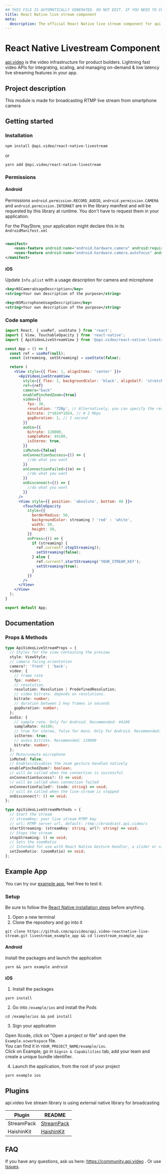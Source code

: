 ```yaml
---
## THIS FILE IS AUTOMATICALLY GENERATED. DO NOT EDIT. IF YOU NEED TO CHANGE THIS FILE,  CREATE A PR IN THE SOURCE REPOSITORY.
title: React Native live stream component
meta: 
  description: The official React Native live stream component for api.video. api.video is the video infrastructure for product builders. Lightning fast video APIs for integrating, scaling, and managing on-demand & low latency live streaming features in your app.
---
```


# React Native Livestream Component

[api.video](https://api.video/) is the video infrastructure for product builders. Lightning fast video APIs for integrating, scaling, and managing on-demand & low latency live streaming features in your app.

## Project description

This module is made for broadcasting RTMP live stream from smartphone camera

## Getting started

### Installation

```sh
npm install @api.video/react-native-livestream
```

or

```sh
yarn add @api.video/react-native-livestream
```

### Permissions

#### Android

Permissions `android.permission.RECORD_AUDIO`, `android.permission.CAMERA` and `android.permission.INTERNET` are in the library manifest and will be requested by this library at runtime. You don't have to request them in your application.

For the PlayStore, your application might declare this in its `AndroidManifest.xml`

```xml

<manifest>
    <uses-feature android:name="android.hardware.camera" android:required="true" />
    <uses-feature android:name="android.hardware.camera.autofocus" android:required="false" />
</manifest>
```

#### iOS

Update `Info.plist` with a usage description for camera and microphone

```xml
<key>NSCameraUsageDescription</key>
<string>Your own description of the purpose</string>

<key>NSMicrophoneUsageDescription</key>
<string>Your own description of the purpose</string>
```

### Code sample


```jsx
import React, { useRef, useState } from 'react';
import { View, TouchableOpacity } from 'react-native';
import { ApiVideoLiveStreamView } from '@api.video/react-native-livestream';

const App = () => {
  const ref = useRef(null);
  const [streaming, setStreaming] = useState(false);

  return (
    <View style={{ flex: 1, alignItems: 'center' }}>
      <ApiVideoLiveStreamView
        style={{ flex: 1, backgroundColor: 'black', alignSelf: 'stretch' }}
        ref={ref}
        camera="back"
        enablePinchedZoom={true}
        video={{
          fps: 30,
          resolution: '720p', // Alternatively, you can specify the resolution in pixels: { width: 1280, height: 720 }
          bitrate: 2*1024*1024, // # 2 Mbps
          gopDuration: 1, // 1 second
        }}
        audio={{
          bitrate: 128000,
          sampleRate: 44100,
          isStereo: true,
        }}
        isMuted={false}
        onConnectionSuccess={() => {
          //do what you want
        }}
        onConnectionFailed={(e) => {
          //do what you want
        }}
        onDisconnect={() => {
          //do what you want
        }}
      />
      <View style={{ position: 'absolute', bottom: 40 }}>
        <TouchableOpacity
          style={{
            borderRadius: 50,
            backgroundColor: streaming ? 'red' : 'white',
            width: 50,
            height: 50,
          }}
          onPress={() => {
            if (streaming) {
              ref.current?.stopStreaming();
              setStreaming(false);
            } else {
              ref.current?.startStreaming('YOUR_STREAM_KEY');
              setStreaming(true);
            }
          }}
        />
      </View>
    </View>
  );
}

export default App;
```

## Documentation

### Props & Methods

```ts
type ApiVideoLiveStreamProps = {
  // Styles for the view containing the preview
  style: ViewStyle;
  // camera facing orientation
  camera?: 'front' | 'back';
  video: {
    // frame rate
    fps: number;
    // resolution.
    resolution: Resolution | PredefinedResolution; 
    // video bitrate. depends on resolutions.
    bitrate: number;
    // duration between 2 key frames in seconds
    gopDuration: number;
  };
  audio: {
    // sample rate. Only for Android. Recommended: 44100
    sampleRate: 44100;
    // true for stereo, false for mono. Only for Android. Recommended: true
    isStereo: true;
    // audio bitrate. Recommended: 128000
    bitrate: number;
  };
  // Mute/unmute microphone
  isMuted: false;
  // Enables/disables the zoom gesture handled natively
  enablePinchedZoom?: boolean;
  // will be called when the connection is successful
  onConnectionSuccess?: () => void;
  // will be called when connection failed
  onConnectionFailed?: (code: string) => void;
  // will be called when the live-stream is stopped
  onDisconnect?: () => void;
};

type ApiVideoLiveStreamMethods = {
  // Start the stream
  // streamKey: your live stream RTMP key
  // url: RTMP server url, default: rtmp://broadcast.api.video/s
  startStreaming: (streamKey: string, url?: string) => void;
  // Stops the stream
  stopStreaming: () => void;
  // Sets the zoomRatio
  // Intended for use with React Native Gesture Handler, a slider or similar.
  setZoomRatio: (zoomRatio) => void;
};
```

## Example App

You can try our [example app](https://github.com/apivideo/api.video-reactnative-live-stream/tree/main/example), feel free to test it.

### Setup

Be sure to follow the [React Native installation steps](https://reactnative.dev/docs/environment-setup) before anything.

1. Open a new terminal
2. Clone the repository and go into it

```shell
git clone https://github.com/apivideo/api.video-reactnative-live-stream.git livestream_example_app && cd livestream_example_app
```

#### Android

Install the packages and launch the application

```shell
yarn && yarn example android
```

#### iOS

1. Install the packages

```shell
yarn install
```

2. Go into `/example/ios` and install the Pods

```shell
cd /example/ios && pod install
```

3. Sign your application

Open Xcode, click on "Open a project or file" and open the `Example.xcworkspace` file.
<br />You can find it in `YOUR_PROJECT_NAME/example/ios`.
<br />Click on Example, go in `Signin & Capabilities` tab, add your team and create a unique
bundle identifier.

4. Launch the application, from the root of your project

```shell
yarn example ios
```

## Plugins

api.video live stream library is using external native library for broadcasting

| Plugin     | README       |
| ---------- | ------------ |
| StreamPack | [StreamPack] |
| HaishinKit | [HaishinKit] |

## FAQ

If you have any questions, ask us here: https://community.api.video .
Or use [Issues].

[//]: # "These are reference links used in the body of this note and get stripped out when the markdown processor does its job. There is no need to format nicely because it shouldn't be seen. Thanks SO - http://stackoverflow.com/questions/4823468/store-comments-in-markdown-syntax"
[streampack]: https://github.com/ThibaultBee/StreamPack
[haishinkit]: https://github.com/shogo4405/HaishinKit.swift
[issues]: https://github.com/apivideo/api.video-reactnative-live-stream/issues
